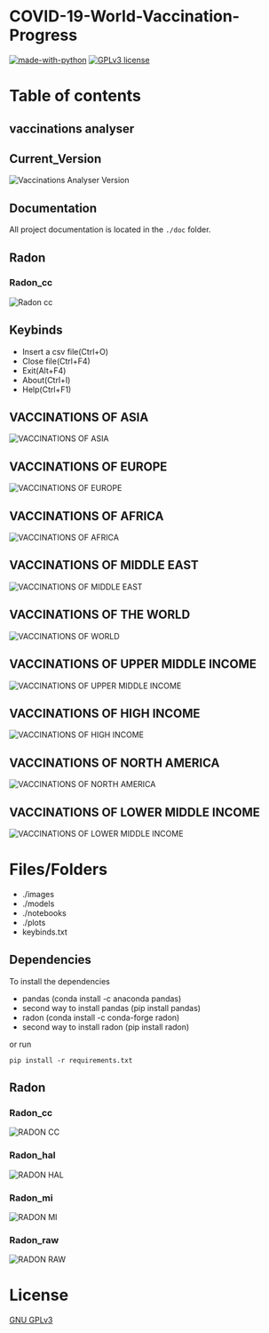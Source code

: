 # COVID-19-World-Vaccination-Progress

[![made-with-python](https://img.shields.io/badge/Made%20with-Python-1f425f.svg)](https://www.python.org/) [![GPLv3 license](https://img.shields.io/badge/License-GPLv3-blue.svg)](http://perso.crans.org/besson/LICENSE.html)

# Table of contents

<!--ts-->
<!--te-->

## vaccinations analyser

## Current_Version

<p><img src ="images/vaccinations analyser version.png" title = "Vaccinations Analyser Version"/> </p>

## Documentation

All project documentation is located in the `./doc`  folder.

## Radon

### Radon_cc

<p><img src = "images/vaccinations analyser radon cc.png" title = "Radon cc"/> </p>

## Keybinds

 <ul>
  <li> Insert a csv file(Ctrl+O)</li>
  <li> Close file(Ctrl+F4) </li>
  <li> Exit(Alt+F4) </li>
  <li> About(Ctrl+I)</li>
  <li> Help(Ctrl+F1)</li>
</ul>


## VACCINATIONS OF ASIA

<p><img src="plots/Vaccinations of Asia.png" title="VACCINATIONS OF ASIA"/> </p>

## VACCINATIONS OF EUROPE

<p><img src="plots/Vaccinations of Europe.png" title="VACCINATIONS OF EUROPE"/> </p>

## VACCINATIONS OF AFRICA

<p><img src="plots/Vaccinations of Africa.png" title="VACCINATIONS OF AFRICA"/> </p>

## VACCINATIONS OF MIDDLE EAST

<p><img src="plots/Vaccinations of Middle East.png" title="VACCINATIONS OF MIDDLE EAST"/> </p>

## VACCINATIONS OF THE WORLD

<p><img src="plots/Vaccinations of World.png" title="VACCINATIONS OF WORLD"/> </p>

## VACCINATIONS OF UPPER MIDDLE INCOME

<p><img src="plots/Vaccinations of Upper middle income.png" title="VACCINATIONS OF UPPER MIDDLE INCOME"/> </p>

## VACCINATIONS OF HIGH INCOME

<p><img src="plots/Vaccinations of High income.png" title="VACCINATIONS OF HIGH INCOME"/> </p>

## VACCINATIONS OF NORTH AMERICA 

<p><img src="plots/Vaccinations of North America.png" title="VACCINATIONS OF NORTH AMERICA"/> </p>

## VACCINATIONS OF LOWER MIDDLE INCOME

<p><img src="plots/Vaccinations of Lower middle income.png" title="VACCINATIONS OF LOWER MIDDLE INCOME"/> </p>


# Files/Folders

<ul>
  <li> ./images </li>
  <li> ./models </li>
  <li> ./notebooks </li>
  <li> ./plots </li>
  <li> keybinds.txt </li>
</ul>

## Dependencies

To install the dependencies

 <ul>
   <li> pandas (conda install -c anaconda pandas) </li>
   <li> second way to install pandas (pip install pandas) </li>
   <li> radon (conda install -c conda-forge radon) </li> 
   <li> second way to install radon (pip install radon) </li>
</ul>

or run

```shell
pip install -r requirements.txt
```

## Radon

### Radon_cc

<p><img src="images/radon cc.png" title=" RADON CC"/> </p>

### Radon_hal

<p><img src="images/radon hal.png" title=" RADON HAL"/> </p>

### Radon_mi

<p><img src="images/radon mi.png" title=" RADON MI"/> </p>

### Radon_raw

<p><img src="images/radon raw.png" title=" RADON RAW"/> </p>

# License

[GNU GPLv3](https://choosealicense.com/licenses/gpl-3.0/)